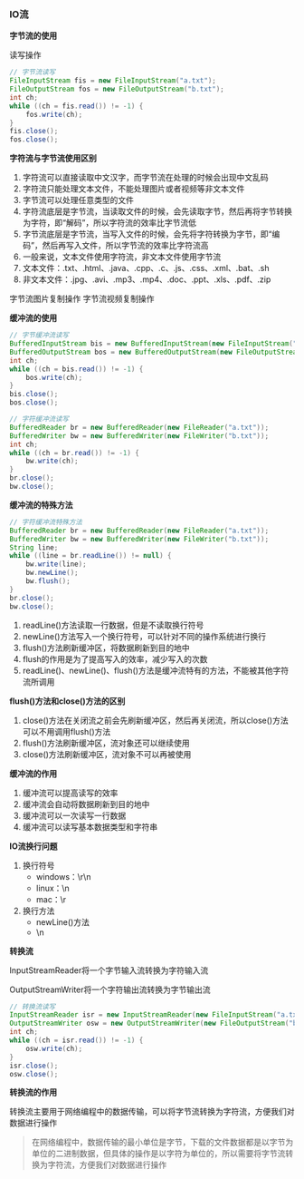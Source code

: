 ### IO流

**字节流的使用**

读写操作
```java
// 字节流读写
FileInputStream fis = new FileInputStream("a.txt");
FileOutputStream fos = new FileOutputStream("b.txt");
int ch;
while ((ch = fis.read()) != -1) {
    fos.write(ch);
}
fis.close();
fos.close();
```

**字符流与字节流使用区别**

1. 字符流可以直接读取中文汉字，而字节流在处理的时候会出现中文乱码
2. 字符流只能处理文本文件，不能处理图片或者视频等非文本文件
3. 字节流可以处理任意类型的文件
4. 字符流底层是字节流，当读取文件的时候，会先读取字节，然后再将字节转换为字符，即“解码”，所以字符流的效率比字节流低
5. 字节流底层是字节流，当写入文件的时候，会先将字符转换为字节，即“编码”，然后再写入文件，所以字节流的效率比字符流高
6. 一般来说，文本文件使用字符流，非文本文件使用字节流
7. 文本文件：.txt、.html、.java、.cpp、.c、.js、.css、.xml、.bat、.sh
8. 非文本文件：.jpg、.avi、.mp3、.mp4、.doc、.ppt、.xls、.pdf、.zip

字节流图片复制操作
字节流视频复制操作

**缓冲流的使用**

```java
// 字节缓冲流读写
BufferedInputStream bis = new BufferedInputStream(new FileInputStream("a.txt"));
BufferedOutputStream bos = new BufferedOutputStream(new FileOutputStream("b.txt"));
int ch;
while ((ch = bis.read()) != -1) {
    bos.write(ch);
}
bis.close();
bos.close();
```

```java
// 字符缓冲流读写
BufferedReader br = new BufferedReader(new FileReader("a.txt"));
BufferedWriter bw = new BufferedWriter(new FileWriter("b.txt"));
int ch;
while ((ch = br.read()) != -1) {
    bw.write(ch);
}
br.close();
bw.close();
```

**缓冲流的特殊方法**

```java
// 字符缓冲流特殊方法
BufferedReader br = new BufferedReader(new FileReader("a.txt"));
BufferedWriter bw = new BufferedWriter(new FileWriter("b.txt"));
String line;
while ((line = br.readLine()) != null) {
    bw.write(line);
    bw.newLine();
    bw.flush();
}
br.close();
bw.close();
```

1. readLine()方法读取一行数据，但是不读取换行符号  
2. newLine()方法写入一个换行符号，可以针对不同的操作系统进行换行
3. flush()方法刷新缓冲区，将数据刷新到目的地中
4. flush的作用是为了提高写入的效率，减少写入的次数
5. readLine()、newLine()、flush()方法是缓冲流特有的方法，不能被其他字符流所调用

**flush()方法和close()方法的区别**

1. close()方法在关闭流之前会先刷新缓冲区，然后再关闭流，所以close()方法可以不用调用flush()方法
2. flush()方法刷新缓冲区，流对象还可以继续使用
3. close()方法刷新缓冲区，流对象不可以再被使用


**缓冲流的作用**

1. 缓冲流可以提高读写的效率
2. 缓冲流会自动将数据刷新到目的地中
3. 缓冲流可以一次读写一行数据
4. 缓冲流可以读写基本数据类型和字符串

**IO流换行问题**

1. 换行符号
    * windows：\r\n
    * linux：\n
    * mac：\r
2. 换行方法
    * newLine()方法
    * \n

**转换流**

InputStreamReader将一个字节输入流转换为字符输入流

OutputStreamWriter将一个字符输出流转换为字节输出流

```java
// 转换流读写
InputStreamReader isr = new InputStreamReader(new FileInputStream("a.txt"));
OutputStreamWriter osw = new OutputStreamWriter(new FileOutputStream("b.txt"));
int ch;
while ((ch = isr.read()) != -1) {
    osw.write(ch);
}
isr.close();
osw.close();
```

**转换流的作用**

转换流主要用于网络编程中的数据传输，可以将字节流转换为字符流，方便我们对数据进行操作
> 在网络编程中，数据传输的最小单位是字节，下载的文件数据都是以字节为单位的二进制数据，但具体的操作是以字符为单位的，所以需要将字节流转换为字符流，方便我们对数据进行操作

